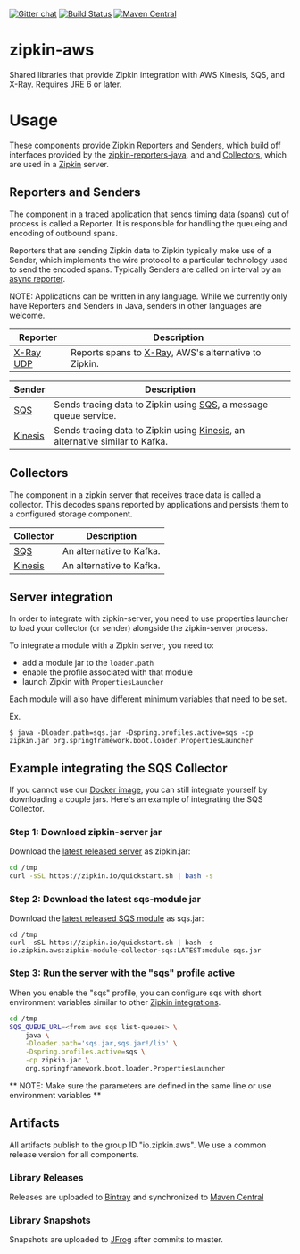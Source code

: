 [![Gitter chat](http://img.shields.io/badge/gitter-join%20chat%20%E2%86%92-brightgreen.svg)](https://gitter.im/openzipkin/zipkin)
[![Build Status](https://travis-ci.org/openzipkin/zipkin-aws.svg?branch=master)](https://travis-ci.org/openzipkin/zipkin-aws)
[![Maven Central](https://img.shields.io/maven-central/v/io.zipkin.aws.svg)](https://search.maven.org/search?q=g:io.zipkin.aws)

# zipkin-aws
Shared libraries that provide Zipkin integration with AWS Kinesis, SQS, 
and X-Ray. Requires JRE 6 or later.

# Usage
These components provide Zipkin 
[Reporters](https://github.com/openzipkin/zipkin-reporter-java/blob/master/core/src/main/java/zipkin2/reporter/Reporter.java) and 
[Senders](https://github.com/openzipkin/zipkin-reporter-java/blob/master/core/src/main/java/zipkin2/reporter/Sender.java),
which build off interfaces provided by the [zipkin-reporters-java](https://github.com/openzipkin/zipkin-reporter-java), and
and [Collectors](https://github.com/openzipkin/zipkin/blob/master/zipkin-collector/core/src/main/java/zipkin2/collector/Collector.java),
which are used in a [Zipkin](https://github.com/openzipkin/zipkin) server.

## Reporters and Senders
The component in a traced application that sends timing data (spans)
out of process is called a Reporter.
It is responsible for handling the queueing and encoding of 
outbound spans.

Reporters that are sending Zipkin data to Zipkin typically make use of a 
Sender, which implements the wire protocol to a particular technology
used to send the encoded spans.
Typically Senders are called on interval by an
[async reporter](https://github.com/openzipkin/zipkin-reporter-java#asyncreporter).

NOTE: Applications can be written in any language. While we currently
only have Reporters and Senders in Java, senders in other languages 
are welcome.

Reporter | Description
--- | ---
[X-Ray UDP](./reporter-xray-udp) | Reports spans to [X-Ray](https://aws.amazon.com/xray/), AWS's alternative to Zipkin.

Sender | Description
--- | ---
[SQS](./collector-sqs) | Sends tracing data to Zipkin using [SQS](https://aws.amazon.com/sqs/), a message queue service.
[Kinesis](./collector-kinesis) | Sends tracing data to Zipkin using [Kinesis](https://aws.amazon.com/kinesis/), an alternative similar to Kafka.

## Collectors
The component in a zipkin server that receives trace data is called a
collector. This decodes spans reported by applications and persists them
to a configured storage component.

Collector | Description
--- | ---
[SQS](./collector-kinesis) | An alternative to Kafka.
[Kinesis](./collector-kinesis) | An alternative to Kafka.

## Server integration
In order to integrate with zipkin-server, you need to use properties
launcher to load your collector (or sender) alongside the zipkin-server
process.

To integrate a module with a Zipkin server, you need to:
* add a module jar to the `loader.path`
* enable the profile associated with that module
* launch Zipkin with `PropertiesLauncher`

Each module will also have different minimum variables that need to be set.

Ex.
```
$ java -Dloader.path=sqs.jar -Dspring.profiles.active=sqs -cp zipkin.jar org.springframework.boot.loader.PropertiesLauncher
```

## Example integrating the SQS Collector

If you cannot use our [Docker image](https://github.com/openzipkin/docker-zipkin-aws), you can still integrate
yourself by downloading a couple jars. Here's an example of integrating the SQS Collector.

### Step 1: Download zipkin-server jar
Download the [latest released server](https://search.maven.org/remote_content?g=io.zipkin&a=zipkin-server&v=LATEST&c=exec) as zipkin.jar:

```bash
cd /tmp
curl -sSL https://zipkin.io/quickstart.sh | bash -s
```

### Step 2: Download the latest sqs-module jar
Download the [latest released SQS module](https://search.maven.org/remote_content?g=io.zipkin.aws&a=zipkin-module-collector-sqs&v=LATEST&c=module) as sqs.jar:

```
cd /tmp
curl -sSL https://zipkin.io/quickstart.sh | bash -s io.zipkin.aws:zipkin-module-collector-sqs:LATEST:module sqs.jar
```

### Step 3: Run the server with the "sqs" profile active
When you enable the "sqs" profile, you can configure sqs with
short environment variables similar to other [Zipkin integrations](https://github.com/openzipkin/zipkin/blob/master/zipkin-server/README.md#elasticsearch-storage).

``` bash
cd /tmp
SQS_QUEUE_URL=<from aws sqs list-queues> \
    java \
    -Dloader.path='sqs.jar,sqs.jar!/lib' \
    -Dspring.profiles.active=sqs \
    -cp zipkin.jar \
    org.springframework.boot.loader.PropertiesLauncher
```
** NOTE: Make sure the parameters are defined in the same line or use environment variables **

## Artifacts
All artifacts publish to the group ID "io.zipkin.aws". We use a common
release version for all components.

### Library Releases
Releases are uploaded to [Bintray](https://bintray.com/openzipkin/maven/zipkin) and synchronized to [Maven Central](http://search.maven.org/#search%7Cga%7C1%7Cg%3A%22io.zipkin.aws%22)
### Library Snapshots
Snapshots are uploaded to [JFrog](https://oss.jfrog.org/artifactory/oss-snapshot-local) after commits to master.
